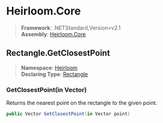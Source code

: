 # Heirloom.Core

> **Framework**: .NETStandard,Version=v2.1  
> **Assembly**: [Heirloom.Core][0]  

## Rectangle.GetClosestPoint

> **Namespace**: [Heirloom][0]  
> **Declaring Type**: [Rectangle][1]  

### GetClosestPoint(in Vector)

Returns the nearest point on the rectangle to the given point.

```cs
public Vector GetClosestPoint(in Vector point)
```

[0]: ../../../Heirloom.Core.md
[1]: ../Rectangle.md
